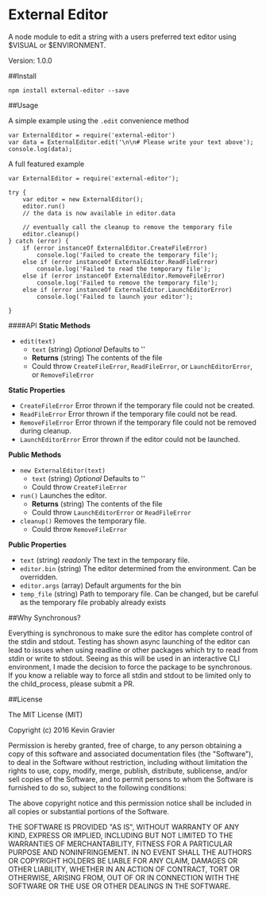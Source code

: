 # External Editor
A node module to edit a string with a users preferred text editor using $VISUAL or $ENVIRONMENT.

Version: 1.0.0

##Install

`npm install external-editor --save`

##Usage

A simple example using the `.edit` convenience method

    var ExternalEditor = require('external-editor')
    var data = ExternalEditor.edit('\n\n# Please write your text above');
    console.log(data);
    
A full featured example

    var ExternalEditor = require('external-editor');
    
    try {
        var editor = new ExternalEditor();
        editor.run()
        // the data is now available in editor.data
        
        // eventually call the cleanup to remove the temporary file
        editor.cleanup()
    } catch (error) {
        if (error instanceOf ExternalEditor.CreateFileError)
            console.log('Failed to create the temporary file');
        else if (error instanceOf ExternalEditor.ReadFileError)
            console.log('Failed to read the temporary file');
        else if (error instanceOf ExternalEditor.RemoveFileError)
            console.log('Failed to remove the temporary file');
        else if (error instanceOf ExternalEditor.LaunchEditorError)
            console.log('Failed to launch your editor');
        
    }
    
    
####API
**Static Methods**
- `edit(text)`
    - `text` (string) *Optional* Defaults to ''
    - **Returns** (string) The contents of the file
    - Could throw `CreateFileError`, `ReadFileError`, or `LaunchEditorError`, or `RemoveFileError`

**Static Properties**
- `CreateFileError` Error thrown if the temporary file could not be created. 
- `ReadFileError` Error thrown if the temporary file could not be read.
- `RemoveFileError` Error thrown if the temporary file could not be removed during cleanup.
- `LaunchEditorError` Error thrown if the editor could not be launched.

**Public Methods**
- `new ExternalEditor(text)`
    - `text` (string) *Optional* Defaults to ''
    - Could throw `CreateFileError`
- `run()` Launches the editor.
    - **Returns** (string) The contents of the file
    - Could throw `LaunchEditorError` or `ReadFileError` 
- `cleanup()`  Removes the temporary file.
    - Could throw `RemoveFileError`
    
**Public Properties**
- `text` (string) *readonly* The text in the temporary file.
- `editor.bin` (string) The editor determined from the environment. Can be overridden.
- `editor.args` (array) Default arguments for the bin
- `temp_file` (string) Path to temporary file. Can be changed, but be careful as the temporary file probably already 
    exists
    
##Why Synchronous?
 
Everything is synchronous to make sure the editor has complete control of the stdin and stdout. Testing has shown 
async launching of the editor can lead to issues when using readline or other packages which try to read from stdin or 
write to stdout. Seeing as this will be used in an interactive CLI environment, I made the decision to force the package
to be synchronous. If you know a reliable way to force all stdin and stdout to be limited only to the child_process,
please submit a PR.
    
##License

The MIT License (MIT)

Copyright (c) 2016 Kevin Gravier

Permission is hereby granted, free of charge, to any person obtaining a copy
of this software and associated documentation files (the "Software"), to deal
in the Software without restriction, including without limitation the rights
to use, copy, modify, merge, publish, distribute, sublicense, and/or sell
copies of the Software, and to permit persons to whom the Software is
furnished to do so, subject to the following conditions:

The above copyright notice and this permission notice shall be included in all
copies or substantial portions of the Software.

THE SOFTWARE IS PROVIDED "AS IS", WITHOUT WARRANTY OF ANY KIND, EXPRESS OR
IMPLIED, INCLUDING BUT NOT LIMITED TO THE WARRANTIES OF MERCHANTABILITY,
FITNESS FOR A PARTICULAR PURPOSE AND NONINFRINGEMENT. IN NO EVENT SHALL THE
AUTHORS OR COPYRIGHT HOLDERS BE LIABLE FOR ANY CLAIM, DAMAGES OR OTHER
LIABILITY, WHETHER IN AN ACTION OF CONTRACT, TORT OR OTHERWISE, ARISING FROM,
OUT OF OR IN CONNECTION WITH THE SOFTWARE OR THE USE OR OTHER DEALINGS IN THE
SOFTWARE.
